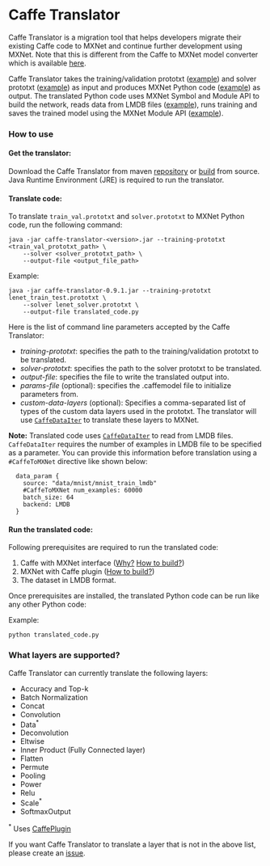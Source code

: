 <!--- Licensed to the Apache Software Foundation (ASF) under one -->
<!--- or more contributor license agreements.  See the NOTICE file -->
<!--- distributed with this work for additional information -->
<!--- regarding copyright ownership.  The ASF licenses this file -->
<!--- to you under the Apache License, Version 2.0 (the -->
<!--- "License"); you may not use this file except in compliance -->
<!--- with the License.  You may obtain a copy of the License at -->

<!---   http://www.apache.org/licenses/LICENSE-2.0 -->

<!--- Unless required by applicable law or agreed to in writing, -->
<!--- software distributed under the License is distributed on an -->
<!--- "AS IS" BASIS, WITHOUT WARRANTIES OR CONDITIONS OF ANY -->
<!--- KIND, either express or implied.  See the License for the -->
<!--- specific language governing permissions and limitations -->
<!--- under the License. -->

# Caffe Translator
Caffe Translator is a migration tool that helps developers migrate their existing Caffe code to MXNet and continue further development using MXNet. Note that this is different from the Caffe to MXNet model converter which is available [here](https://github.com/apache/incubator-mxnet/tree/master/tools/caffe_converter).

Caffe Translator takes the training/validation prototxt ([example](https://github.com/BVLC/caffe/blob/master/examples/mnist/lenet_train_test.prototxt)) and solver prototxt ([example](https://github.com/BVLC/caffe/blob/master/examples/mnist/lenet_solver.prototxt)) as input and produces MXNet Python code ([example](https://www.caffetranslator.org/examples/lenet/lenet_translated.py)) as output. The translated Python code uses MXNet Symbol and Module API to build the network, reads data from LMDB files ([example](https://www.caffetranslator.org/datasets/mnist.tar.gz)), runs training and saves the trained model using the MXNet Module API ([example](https://www.caffetranslator.org/examples/lenet/lenet_saved_model.tar.gz)).

### How to use

#### Get the translator:
Download the Caffe Translator from maven [repository](https://mvnrepository.com/artifact/org.caffetranslator/caffe-translator) or [build](build_from_source.md) from source. Java Runtime Environment (JRE) is required to run the translator.

#### Translate code:
To translate `train_val.prototxt` and `solver.prototxt` to MXNet Python code, run the following command:
```
java -jar caffe-translator-<version>.jar --training-prototxt <train_val_prototxt_path> \
    --solver <solver_prototxt_path> \
    --output-file <output_file_path>
```
Example:
```
java -jar caffe-translator-0.9.1.jar --training-prototxt lenet_train_test.prototxt \
    --solver lenet_solver.prototxt \
    --output-file translated_code.py
```

Here is the list of command line parameters accepted by the Caffe Translator:
- *training-prototxt*: specifies the path to the training/validation prototxt to be translated.
- *solver-prototxt*: specifies the path to the solver prototxt to be translated.
- *output-file*: specifies the file to write the translated output into.
- *params-file* (optional): specifies the .caffemodel file to initialize parameters from.
- *custom-data-layers* (optional): Specifies a comma-separated list of types of the custom data layers used in the prototxt. The translator will use [`CaffeDataIter`](https://mxnet.apache.org/faq/caffe.html#use-io-caffedataiter) to translate these layers to MXNet.

**Note:** Translated code uses [`CaffeDataIter`](https://mxnet.apache.org/faq/caffe.html#use-io-caffedataiter) to read from LMDB files. `CaffeDataIter` requires the number of examples in LMDB file to be specified as a parameter. You can provide this information before translation using a `#CaffeToMXNet` directive like shown below:

```
  data_param {
    source: "data/mnist/mnist_train_lmdb"
    #CaffeToMXNet num_examples: 60000
    batch_size: 64
    backend: LMDB
  }
```

#### Run the translated code:

Following prerequisites are required to run the translated code:
1. Caffe with MXNet interface ([Why?](faq.md#why_caffe) [How to build?](https://github.com/apache/incubator-mxnet/tree/master/plugin/caffe#install-caffe-with-mxnet-interface))
2. MXNet with Caffe plugin ([How to build?](https://github.com/apache/incubator-mxnet/tree/master/plugin/caffe#compile-with-caffe))
3. The dataset in LMDB format.

Once prerequisites are installed, the translated Python code can be run like any other Python code:

Example:
```
python translated_code.py
```

### What layers are supported?

Caffe Translator can currently translate the following layers:

- Accuracy and Top-k
- Batch Normalization
- Concat
- Convolution
- Data<sup>*</sup>
- Deconvolution
- Eltwise
- Inner Product (Fully Connected layer)
- Flatten
- Permute
- Pooling
- Power
- Relu
- Scale<sup>*</sup>
- SoftmaxOutput

<sup>*</sup> Uses [CaffePlugin](https://github.com/apache/incubator-mxnet/tree/master/plugin/caffe)

If you want Caffe Translator to translate a layer that is not in the above list, please create an [issue](https://github.com/apache/incubator-mxnet/issues/new).

